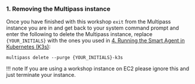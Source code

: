 ### 1. Removing the Multipass instance

Once you have finished with this workshop `exit` from the Multipass instance you are in and get back to your system command prompt and enter the following to delete the Multipass instance, replace `{YOUR_INITIALS}` with the ones you used in [4. Running the Smart Agent in Kubernetes (K3s)](https://signalfx.github.io/app-dev-workshop/module1/k3s/):

```
multipass delete --purge {YOUR_INITIALS}-k3s
```

!!! note
    If you are using a workshop instance on EC2 please ignore this and just terminate your instance.

